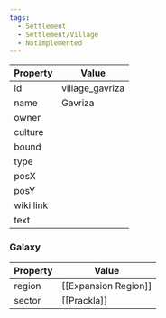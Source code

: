 ```yaml
---
tags:
  - Settlement
  - Settlement/Village
  - NotImplemented
---
```


| Property  | Value           |
| --------- | --------------- |
| id        | village_gavriza |
| name      | Gavriza         |
| owner     |                 |
| culture   |                 |
| bound     |                 |
| type      |                 |
| posX      |                 |
| posY      |                 |
| wiki link |                 |
| text      |                 |

### Galaxy
| Property | Value                |
| -------- | -------------------- |
| region   | [[Expansion Region]] |
| sector   | [[Prackla]]          |
